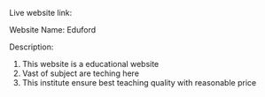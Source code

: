Live website link: 

Website Name: Eduford 
  
Description:
1. This website is a educational website
2. Vast of subject are teching here
3. This institute ensure best teaching quality with reasonable price 